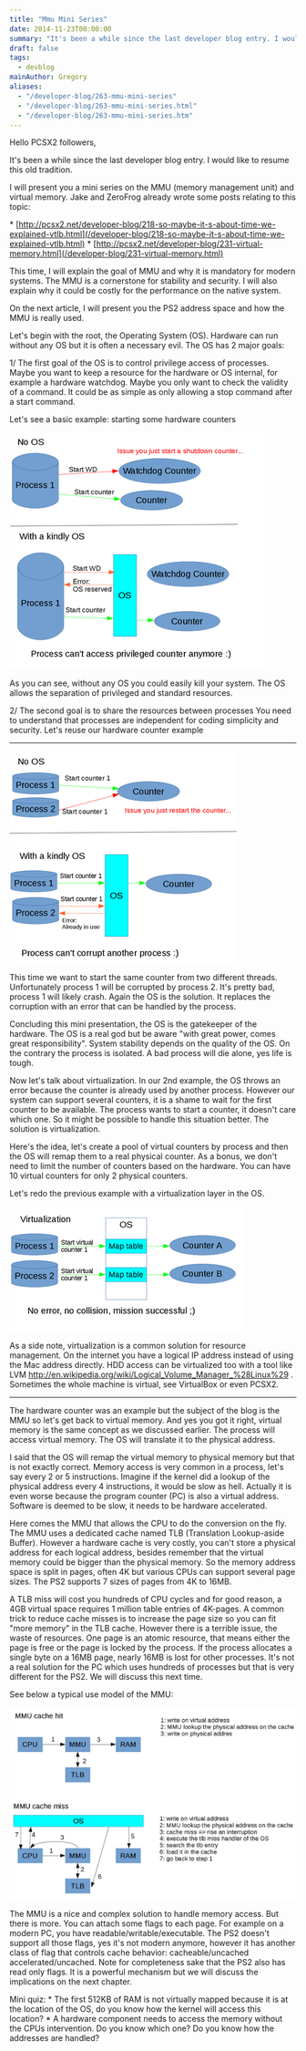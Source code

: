 ```yaml
---
title: "Mmu Mini Series"
date: 2014-11-23T00:00:00
summary: "It's been a while since the last developer blog entry. I would like to resume this old tradition"
draft: false
tags:
  - devblog
mainAuthor: Gregory
aliases:
  - "/developer-blog/263-mmu-mini-series"
  - "/developer-blog/263-mmu-mini-series.html"
  - "/developer-blog/263-mmu-mini-series.htm"
---
```


Hello PCSX2 followers,

It's been a while since the last developer blog entry. I would like to
resume this old tradition.

I will present you a mini series on the MMU (memory management unit) and
virtual memory. Jake and ZeroFrog already wrote some posts relating to
this topic:
<!-- TODO - update links -->
\*
[http://pcsx2.net/developer-blog/218-so-maybe-it-s-about-time-we-explained-vtlb.html](/developer-blog/218-so-maybe-it-s-about-time-we-explained-vtlb.html)
\*
[http://pcsx2.net/developer-blog/231-virtual-memory.html](/developer-blog/231-virtual-memory.html)

This time, I will explain the goal of MMU and why it is mandatory for
modern systems. The MMU is a cornerstone for stability and security. I
will also explain why it could be costly for the performance on the
native system.

On the next article, I will present you the PS2 address space and how
the MMU is really used.

Let's begin with the root, the Operating System (OS). Hardware can run
without any OS but it is often a necessary evil. The OS has 2 major
goals:

1/ The first goal of the OS is to control privilege access of
processes.
Maybe you want to keep a resource for the hardware or OS internal, for
example a hardware watchdog. Maybe you only want to check the validity
of a command. It could be as simple as only allowing a stop command
after a start command.

Let's see a basic example: starting some hardware counters

![](./img/mmu-schematic-1s.png)

As you can see, without any OS you could easily kill your system. The OS
allows the separation of privileged and standard resources.

2/ The second goal is to share the resources between processes
You need to understand that processes are independent for coding
simplicity and security.
Let's reuse our hardware counter example


------------------------------------------------------------------------

![](./img/mmu-schematic-2s.png)

This time we want to start the same counter from two different threads.
Unfortunately process 1 will be corrupted by process 2. It's pretty bad,
process 1 will likely crash. Again the OS is the solution. It replaces
the corruption with an error that can be handled by the process.

Concluding this mini presentation, the OS is the gatekeeper of the
hardware. The OS is a real god but be aware "with great power, comes
great responsibility". System stability depends on the quality of the
OS. On the contrary the process is isolated. A bad process will die
alone, yes life is tough.

Now let's talk about virtualization. In our 2nd example, the OS throws
an error because the counter is already used by another process. However
our system can support several counters, it is a shame to wait for the
first counter to be available. The process wants to start a counter, it
doesn't care which one. So it might be possible to handle this situation
better. The solution is virtualization.

Here's the idea, let's create a pool of virtual counters by process and
then the OS will remap them to a real physical counter. As a bonus, we
don't need to limit the number of counters based on the hardware. You
can have 10 virtual counters for only 2 physical counters.

Let's redo the previous example with a virtualization layer in the OS.

![](./img/mmu-schematic-3s.png)

As a side note, virtualization is a common solution for resource
management. On the internet you have a logical IP address instead of
using the Mac address directly. HDD access can be virtualized too with a
tool like LVM
<http://en.wikipedia.org/wiki/Logical_Volume_Manager_%28Linux%29> .
Sometimes the whole machine is virtual, see VirtualBox or even PCSX2.

------------------------------------------------------------------------


The hardware counter was an example but the subject of the blog is the
MMU so let's get back to virtual memory. And yes you got it right,
virtual memory is the same concept as we discussed earlier. The process
will access virtual memory. The OS will translate it to the physical
address.

I said that the OS will remap the virtual memory to physical memory but
that is not exactly correct. Memory access is very common in a process,
let's say every 2 or 5 instructions. Imagine if the kernel did a lookup
of the physical address every 4 instructions, it would be slow as hell.
Actually it is even worse because the program counter (PC) is also a
virtual address. Software is deemed to be slow, it needs to be hardware
accelerated.

Here comes the MMU that allows the CPU to do the conversion on the fly.
The MMU uses a dedicated cache named TLB (Translation Lookup-aside
Buffer). However a hardware cache is very costly, you can't store a
physical address for each logical address, besides remember that the
virtual memory could be bigger than the physical memory. So the memory
address space is split in pages, often 4K but various CPUs can support
several page sizes. The PS2 supports 7 sizes of pages from 4K to 16MB.

A TLB miss will cost you hundreds of CPU cycles and for good reason, a
4GB virtual space requires 1 million table entries of 4K-pages. A common
trick to reduce cache misses is to increase the page size so you can fit
"more memory" in the TLB cache. However there is a terrible issue, the
waste of resources. One page is an atomic resource, that means either
the page is free or the page is locked by the process. If the process
allocates a single byte on a 16MB page, nearly 16MB is lost for other
processes. It's not a real solution for the PC which uses hundreds of
processes but that is very different for the PS2. We will discuss this
next time.

See below a typical use model of the MMU:

![](./img/mmu-schematic-4s.png)


The MMU is a nice and complex solution to handle memory access. But
there is more. You can attach some flags to each page. For example on a
modern PC, you have readable/writable/executable. The PS2 doesn't
support all those flags, yes it's not modern anymore, however it has
another class of flag that controls cache behavior: cacheable/uncached
accelerated/uncached. Note for completeness sake that the PS2 also has
read only flags. It is a powerful mechanism but we will discuss the
implications on the next chapter.


Mini quiz:
\* The first 512KB of RAM is not virtually mapped because it is at the
location of the OS, do you know how the kernel will access this
location?
\* A hardware component needs to access the memory without the CPUs
intervention. Do you know which one? Do you know how the addresses are
handled?
